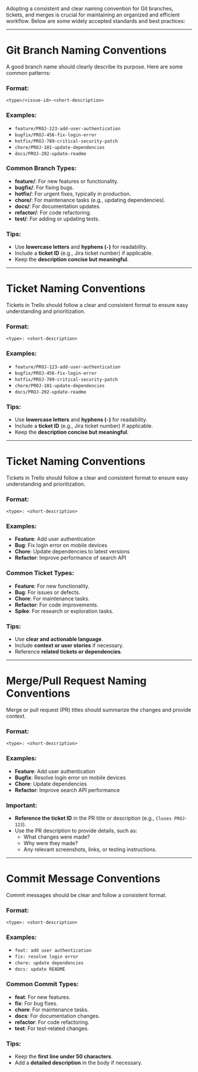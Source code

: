 Adopting a consistent and clear naming convention for Git branches, tickets, and merges is crucial for maintaining an organized and efficient workflow. Below are some widely accepted standards and best practices:

---

# Git Branch Naming Conventions
A good branch name should clearly describe its purpose. Here are some common patterns:

### Format:
`<type>/<issue-id>-<short-description>`


### Examples:
- `feature/PROJ-123-add-user-authentication`
- `bugfix/PROJ-456-fix-login-error`
- `hotfix/PROJ-789-critical-security-patch`
- `chore/PROJ-101-update-dependencies`
- `docs/PROJ-202-update-readme`

### Common Branch Types:
- **feature/**: For new features or functionality.
- **bugfix/**: For fixing bugs.
- **hotfix/**: For urgent fixes, typically in production.
- **chore/**: For maintenance tasks (e.g., updating dependencies).
- **docs/**: For documentation updates.
- **refactor/**: For code refactoring.
- **test/**: For adding or updating tests.


### Tips:
- Use **lowercase letters** and **hyphens (`-`)** for readability.
- Include a **ticket ID** (e.g., Jira ticket number) if applicable.
- Keep the **description concise but meaningful**.

---

# Ticket Naming Conventions

Tickets in Trello should follow a clear and consistent format to ensure easy understanding and prioritization.

### Format:
`<type>: <short-description>`
### Examples:
- `feature/PROJ-123-add-user-authentication`
- `bugfix/PROJ-456-fix-login-error`
- `hotfix/PROJ-789-critical-security-patch`
- `chore/PROJ-101-update-dependencies`
- `docs/PROJ-202-update-readme`

### Tips:
- Use **lowercase letters** and **hyphens (`-`)** for readability.
- Include a **ticket ID** (e.g., Jira ticket number) if applicable.
- Keep the **description concise but meaningful**.

---

# Ticket Naming Conventions

Tickets in Trello should follow a clear and consistent format to ensure easy understanding and prioritization.

### Format:
`<type>: <short-description>`

### Examples:
- **Feature**: Add user authentication
- **Bug**: Fix login error on mobile devices
- **Chore**: Update dependencies to latest versions
- **Refactor**: Improve performance of search API

### Common Ticket Types:
- **Feature**: For new functionality.
- **Bug**: For issues or defects.
- **Chore**: For maintenance tasks.
- **Refactor**: For code improvements.
- **Spike**: For research or exploration tasks.

### Tips:
- Use **clear and actionable language**.
- Include **context or user stories** if necessary.
- Reference **related tickets or dependencies**.

---

# Merge/Pull Request Naming Conventions

Merge or pull request (PR) titles should summarize the changes and provide context.

### Format:
`<type>: <short-description>`

### Examples:
- **Feature**: Add user authentication
- **Bugfix**: Resolve login error on mobile devices
- **Chore**: Update dependencies
- **Refactor**: Improve search API performance

### Important:
- **Reference the ticket ID** in the PR title or description (e.g., `Closes PROJ-123`).
- Use the PR description to provide details, such as:
  - What changes were made?
  - Why were they made?
  - Any relevant screenshots, links, or testing instructions.

---

# Commit Message Conventions

Commit messages should be clear and follow a consistent format.

### Format:
`<type>: <short-description>`

### Examples:
- `feat: add user authentication`
- `fix: resolve login error`
- `chore: update dependencies`
- `docs: update README`

### Common Commit Types:
- **feat**: For new features.
- **fix**: For bug fixes.
- **chore**: For maintenance tasks.
- **docs**: For documentation changes.
- **refactor**: For code refactoring.
- **test**: For test-related changes.

### Tips:
- Keep the **first line under 50 characters**.
- Add a **detailed description** in the body if necessary.
